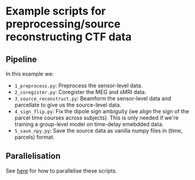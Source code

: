 # Example scripts for preprocessing/source reconstructing CTF data

## Pipeline

In this example we:

- `1_preprocess.py`: Preprocess the sensor-level data.
- `2_coregister.py`: Coregister the MEG and sMRI data.
- `3_source_reconstruct.py`: Beamform the sensor-level data and parcellate to give us the source-level data.
- `4_sign_flip.py`: Fix the dipole sign ambiguity (we align the sign of the parcel time courses across subjects). This is only needed if we're training a group-level model on time-delay emebdded data.
- `5_save_npy.py`: Save the source data as vanilla numpy files in (time, parcels) format.

## Parallelisation

See [here](https://github.com/OHBA-analysis/osl/tree/main/examples/parallelisation) for how to parallelise these scripts.
